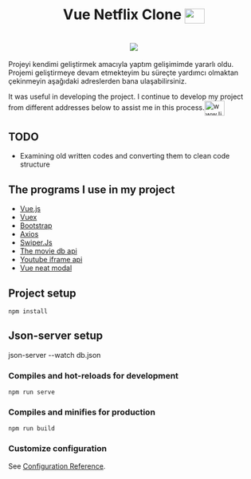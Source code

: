  <h1 align="center">Vue Netflix Clone <img align="center" src="https://cdn.jsdelivr.net/npm/simple-icons@3.0.1/icons/netflix.svg" alt="www.netflix.com" height="30"    width="40" /></h1>
<h1 align="center"><img align="center" src="http://img.youtube.com/vi/VXhBdPEmiDA/0.jpg" width="auto" /> </h1>

Projeyi kendimi geliştirmek amacıyla yaptım gelişimimde yararlı oldu. Projemi geliştirmeye devam etmekteyim bu süreçte yardımcı olmaktan çekinmeyin aşağıdaki adreslerden bana ulaşabilirsiniz.

It was useful in developing the project. I continue to develop my project from different addresses below to assist me in this process.<a href="https://linkedin.com/in/www.linkedin.com/in/yusuftaskiran08" target="blank"><img align="center" src="https://cdn.jsdelivr.net/npm/simple-icons@3.0.1/icons/linkedin.svg" alt="www.linkedin.com/in/yusuftaskiran08" height="30" width="40" /></a>


## TODO
- Examining old written codes and converting them to clean code structure 
## The programs I use in my project
- <a href="https://vuejs.org/"> Vue.js </a>
- <a href="https://github.com/vuejs/vuex#readme"> Vuex </a>
- <a href="https://getbootstrap.com/"> Bootstrap </a>
- <a href="https://axios-http.com/"> Axios </a>
- <a href="https://swiperjs.com/"> Swiper.Js </a>
- <a href="https://www.themoviedb.org/"> The movie db api </a>
- <a href="https://github.com/stepanowon/youtube-vue3">Youtube iframe api </a>
- <a href="https://github.com/DarkC0der11/vue-neat-modal#readme">Vue neat modal </a>


## Project setup
```
npm install
```
## Json-server setup

json-server --watch db.json

### Compiles and hot-reloads for development
```
npm run serve
```

### Compiles and minifies for production
```
npm run build
```

### Customize configuration
See [Configuration Reference](https://cli.vuejs.org/config/).
